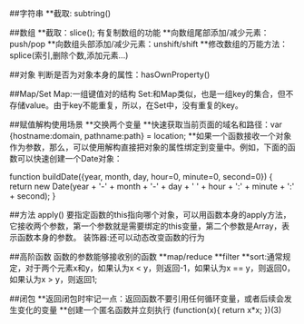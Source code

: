 ##字符串
**截取: subtring()

##数组
**截取：slice(); 有复制数组的功能
**向数组尾部添加/减少元素： push/pop
**向数组头部添加/减少元素：unshift/shift
**修改数组的万能方法：splice(索引,删除个数,添加元素...)

##对象
判断是否为对象本身的属性：hasOwnProperty()

##Map/Set
Map:一组键值对的结构
Set:和Map类似，也是一组key的集合，但不存储value。由于key不能重复，所以，在Set中，没有重复的key。

##赋值解构使用场景
**交换两个变量
**快速获取当前页面的域名和路径：var {hostname:domain, pathname:path} = location;
**如果一个函数接收一个对象作为参数，那么，可以使用解构直接把对象的属性绑定到变量中。例如，下面的函数可以快速创建一个Date对象：

function buildDate({year, month, day, hour=0, minute=0, second=0}) {
    return new Date(year + '-' + month + '-' + day + ' ' + hour + ':' + minute + ':' + second);
}

##方法
apply()
要指定函数的this指向哪个对象，可以用函数本身的apply方法，它接收两个参数，第一个参数就是需要绑定的this变量，第二个参数是Array，表示函数本身的参数。
装饰器:还可以动态改变函数的行为

##高阶函数
函数的参数能够接收别的函数
**map/reduce
**filter
**sort:通常规定，对于两个元素x和y，如果认为x < y，则返回-1，如果认为x == y，则返回0，如果认为x > y，则返回1;

##闭包
**返回闭包时牢记一点：返回函数不要引用任何循环变量，或者后续会发生变化的变量
**创建一个匿名函数并立刻执行
(function(x){
    return x*x;
})(3)